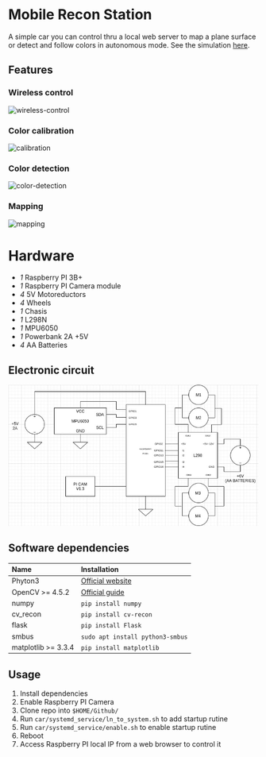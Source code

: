 # Mobile Recon Station
A simple car you can control thru a local web server to map a plane surface or detect and follow colors in autonomous mode. See the simulation [here](https://aguilarlagunasarturo.github.io/mobile-recon-station/).

## Features
### Wireless control
![wireless-control](preview/manual-control.gif)
### Color calibration
![calibration](preview/calibration.gif)
### Color detection
![color-detection](preview/color-detection.gif)
### Mapping
![mapping](preview/mapping.gif)
# Hardware
- *1* Raspberry PI 3B+
- *1* Raspberry PI Camera module
- *4* 5V Motoreductors
- *4* Wheels
- *1* Chasis
- *1* L298N
- *1* MPU6050
- *1* Powerbank 2A +5V
- *4* AA Batteries

## Electronic circuit
![color-detection](preview/electronic-circuit.jpg)
## Software dependencies
| Name | Installation |
| :------------- | :------------- |
| Phyton3 | [Official website](2) |
| OpenCV >= 4.5.2 | [Official guide](1) |
| numpy | `pip install numpy` |
| cv_recon | `pip install cv-recon` |
| flask | `pip install Flask` |
| smbus | `sudo apt install python3-smbus` |
| matplotlib >= 3.3.4 | `pip install matplotlib` |

## Usage
1. Install dependencies
2. Enable Raspberry PI Camera
3. Clone repo into `$HOME/Github/`
4. Run `car/systemd_service/ln_to_system.sh` to add startup rutine
5. Run  `car/systemd_service/enable.sh` to enable startup rutine
6. Reboot
7. Access Raspberry PI local IP from a web browser to control it

[1]:https://docs.opencv.org/4.5.2/da/df6/tutorial_py_table_of_contents_setup.html
[2]:https://www.python.org/downloads/
